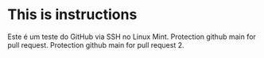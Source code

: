 # This is instructions
Este é um teste do GitHub via SSH no Linux Mint.
Protection github main for pull request.
Protection github main for pull request 2.


